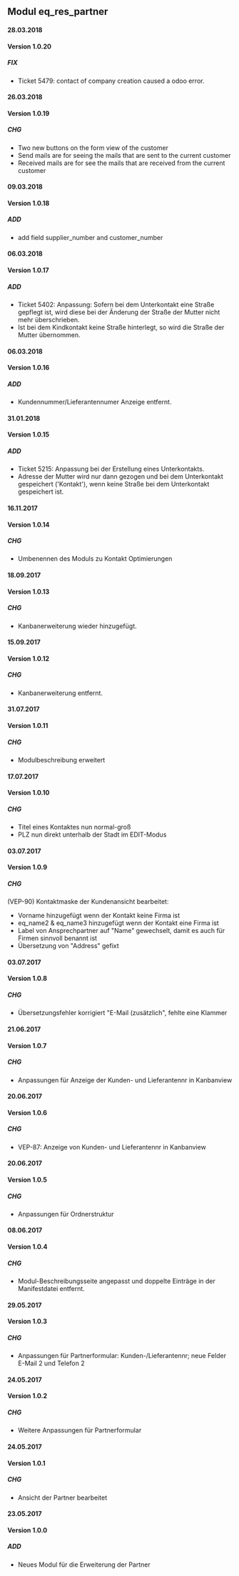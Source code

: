 ## Modul eq_res_partner

#### 28.03.2018
#### Version 1.0.20
##### FIX
- Ticket 5479: contact of company creation caused a odoo error.

#### 26.03.2018
#### Version 1.0.19
##### CHG
- Two new buttons on the form view of the customer
- Send mails are for seeing the mails that are sent to the current customer
- Received mails are for see the mails that are received from the current customer

#### 09.03.2018
#### Version 1.0.18
##### ADD
- add field supplier_number and customer_number

#### 06.03.2018
#### Version 1.0.17
##### ADD
- Ticket 5402: Anpassung: Sofern bei dem Unterkontakt eine Straße gepflegt ist, wird diese bei der Änderung der Straße der Mutter nicht mehr überschrieben.
- Ist bei dem Kindkontakt keine Straße hinterlegt, so wird die Straße der Mutter übernommen.

#### 06.03.2018
#### Version 1.0.16
##### ADD
- Kundennummer/Lieferantennumer Anzeige entfernt.

#### 31.01.2018
#### Version 1.0.15
##### ADD
- Ticket 5215: Anpassung bei der Erstellung eines Unterkontakts.
- Adresse der Mutter wird nur dann gezogen und bei dem Unterkontakt gespeichert ('Kontakt'), wenn keine Straße bei dem Unterkontakt gespeichert ist.

#### 16.11.2017
#### Version 1.0.14
##### CHG
- Umbenennen des Moduls zu Kontakt Optimierungen

#### 18.09.2017
#### Version 1.0.13
##### CHG
- Kanbanerweiterung wieder hinzugefügt.

#### 15.09.2017
#### Version 1.0.12
##### CHG
- Kanbanerweiterung entfernt.

#### 31.07.2017
#### Version 1.0.11
##### CHG
- Modulbeschreibung erweitert 

#### 17.07.2017
#### Version 1.0.10
##### CHG
- Titel eines Kontaktes nun normal-groß
- PLZ nun direkt unterhalb der Stadt im EDIT-Modus


#### 03.07.2017
#### Version 1.0.9
##### CHG
(VEP-90) Kontaktmaske der Kundenansicht bearbeitet:
- Vorname hinzugefügt wenn der Kontakt keine Firma ist
- eq_name2 & eq_name3 hinzugefügt wenn der Kontakt eine Firma ist
- Label von Ansprechpartner auf "Name" gewechselt, damit es auch für Firmen sinnvoll benannt ist
- Übersetzung von "Address" gefixt

#### 03.07.2017
#### Version 1.0.8
##### CHG
- Übersetzungsfehler korrigiert "E-Mail (zusätzlich", fehlte eine Klammer

#### 21.06.2017
#### Version 1.0.7
##### CHG
- Anpassungen für Anzeige der Kunden- und Lieferantennr in Kanbanview


#### 20.06.2017
#### Version 1.0.6
##### CHG
- VEP-87: Anzeige von Kunden- und Lieferantennr in Kanbanview


#### 20.06.2017
#### Version 1.0.5
##### CHG
- Anpassungen für Ordnerstruktur


#### 08.06.2017
#### Version 1.0.4
##### CHG
- Modul-Beschreibungsseite angepasst und doppelte Einträge in der Manifestdatei entfernt.

#### 29.05.2017
#### Version 1.0.3
##### CHG
- Anpassungen für Partnerformular: Kunden-/Lieferantennr; neue Felder E-Mail 2 und Telefon 2


#### 24.05.2017
#### Version 1.0.2
##### CHG
- Weitere Anpassungen für Partnerformular


#### 24.05.2017
#### Version 1.0.1
##### CHG
- Ansicht der Partner bearbeitet


#### 23.05.2017
#### Version 1.0.0
##### ADD
- Neues Modul für die Erweiterung der Partner

